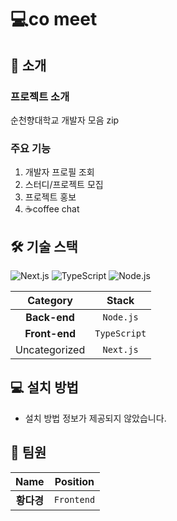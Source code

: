 # 💻co meet
## 🚀 소개
### 프로젝트 소개
순천향대학교 개발자 모음 zip

### 주요 기능
1. 개발자 프로필 조회
2. 스터디/프로젝트 모집
3. 프로젝트 홍보
4. ☕coffee chat


## 🛠️ 기술 스택
![Next.js](https://img.shields.io/badge/Next.js-000000?style=for-the-badge&logo=nextdotjs&logoColor=white) ![TypeScript](https://img.shields.io/badge/TypeScript-3178C6?style=for-the-badge&logo=typescript&logoColor=white) ![Node.js](https://img.shields.io/badge/Node.js-339933?style=for-the-badge&logo=nodedotjs&logoColor=white) 

| **Category** | **Stack** |
|:------------:|:----------:|
| **Back-end** | `Node.js` |
| **Front-end** | `TypeScript` |
| Uncategorized | `Next.js` |


## 💻 설치 방법
- 설치 방법 정보가 제공되지 않았습니다.


## 👥 팀원
| **Name** | **Position** |
|:--------:|:------------:|
| **황다경** | `Frontend` |

